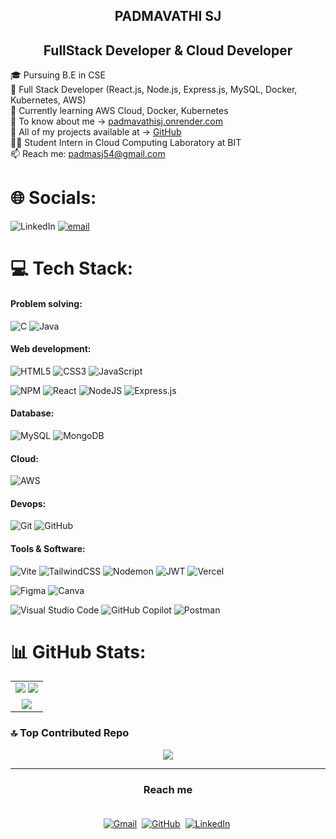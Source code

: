 <div>

  <!-- Brief Intro with Icons -->
   <h2 align="center">
    <strong>PADMAVATHI SJ</strong>
  </h2>
  <h2 align="center">
    <strong>FullStack Developer & Cloud Developer</strong>
  </h2>
<p>
    🎓 Pursuing B.E in CSE <br>
    🚀 Full Stack Developer (React.js, Node.js, Express.js, MySQL, Docker, Kubernetes, AWS) <br>
    🌱 Currently learning AWS Cloud, Docker, Kubernetes<br>
    🔗 To know about me -> <a href="https://padmavathisj.onrender.com/" target="_blank">padmavathisj.onrender.com</a> <br>
    🔗 All of my projects available at -> <a href="https://github.com/Padmavathi-SJ" target="_blank">GitHub</a> <br>
    👨‍💻 Student Intern in Cloud Computing Laboratory at BIT <br>
    📫 Reach me: <a href="mailto:padmasj54@gmail.com">padmasj54@gmail.com</a> <br>
</p>

# 🌐 Socials:
![LinkedIn](https://img.shields.io/badge/LinkedIn-0A66C2?style=flat&logo=linkedin&logoColor=white)
[![email](https://img.shields.io/badge/Email-D14836?logo=gmail&logoColor=white)](mailto:padmavathisj2005@gmail.com) 

# 💻 Tech Stack:
#### Problem solving:
![C](https://img.shields.io/badge/c-%2300599C.svg?style=flat&logo=c&logoColor=white) 
![Java](https://img.shields.io/badge/java-%23ED8B00.svg?style=flat&logo=openjdk&logoColor=white) 


#### Web development:
![HTML5](https://img.shields.io/badge/html5-%23E34F26.svg?style=flat&logo=html5&logoColor=white) 
![CSS3](https://img.shields.io/badge/css3-%231572B6.svg?style=flat&logo=css3&logoColor=white) 
![JavaScript](https://img.shields.io/badge/javascript-%23323330.svg?style=flat&logo=javascript&logoColor=%23F7DF1E) 


![NPM](https://img.shields.io/badge/NPM-%23CB3837.svg?style=flat&logo=npm&logoColor=white)
![React](https://img.shields.io/badge/react-%2320232a.svg?style=flat&logo=react&logoColor=%2361DAFB)
![NodeJS](https://img.shields.io/badge/node.js-6DA55F?style=flat&logo=node.js&logoColor=white)
![Express.js](https://img.shields.io/badge/express.js-%23404d59.svg?style=flat&logo=express&logoColor=%2361DAFB) 


#### Database:
![MySQL](https://img.shields.io/badge/mysql-4479A1.svg?style=flat&logo=mysql&logoColor=white) 
![MongoDB](https://img.shields.io/badge/MongoDB-%234ea94b.svg?style=flat&logo=mongodb&logoColor=white) 


#### Cloud:
![AWS](https://img.shields.io/badge/AWS-%23FF9900.svg?style=flat&logo=amazon-aws&logoColor=white)


#### Devops:
![Git](https://img.shields.io/badge/git-%23F05033.svg?style=flat&logo=git&logoColor=white) 
![GitHub](https://img.shields.io/badge/github-%23121011.svg?style=flat&logo=github&logoColor=white) 


#### Tools & Software:
![Vite](https://img.shields.io/badge/vite-%23646CFF.svg?style=flat&logo=vite&logoColor=white) 
![TailwindCSS](https://img.shields.io/badge/tailwindcss-%2338B2AC.svg?style=flat&logo=tailwind-css&logoColor=white)
![Nodemon](https://img.shields.io/badge/NODEMON-%23323330.svg?style=flat&logo=nodemon&logoColor=%BBDEAD)
![JWT](https://img.shields.io/badge/JWT-black?style=flat&logo=JSON%20web%20tokens) 
![Vercel](https://img.shields.io/badge/vercel-%23000000.svg?style=flat&logo=vercel&logoColor=white) 

![Figma](https://img.shields.io/badge/figma-%23F24E1E.svg?style=flat&logo=figma&logoColor=white) 
![Canva](https://img.shields.io/badge/Canva-%2300C4CC.svg?style=flat&logo=Canva&logoColor=white) 

![Visual Studio Code](https://img.shields.io/badge/VSCode-007ACC?style=flat&logo=visualstudiocode&logoColor=white)
![GitHub Copilot](https://img.shields.io/badge/GitHub%20Copilot-5C5C5C?style=flat&logo=githubcopilot&logoColor=white)
![Postman](https://img.shields.io/badge/Postman-FF6C37?style=flat&logo=postman&logoColor=white)



# 📊 GitHub Stats:
<table align="center">
  <tr>
    <td colspan="2" align="center">
      <img src="https://github-readme-stats.vercel.app/api?username=Padmavathi-SJ&theme=vue-dark&hide_border=true&include_all_commits=false&count_private=false" />
      <img src="https://github-readme-stats.vercel.app/api/top-langs/?username=Padmavathi-SJ&theme=vue-dark&hide_border=true&include_all_commits=false&count_private=false&layout=compact" />
    </td>
  </tr>
  <tr>
    <td colspan="2" align="center">
      <img src="https://github-readme-streak-stats.herokuapp.com/?user=Padmavathi-SJ&theme=vue-dark&hide_border=true" />
    </td>
  </tr>
</table>


### 🔝 Top Contributed Repo
<p align="center">
  <img src="https://github-contributor-stats.vercel.app/api?username=Padmavathi-SJ&limit=5&theme=vue-dark&combine_all_yearly_contributions=true" />
</p>

</div>
<hr>
<h3 align="center"><strong>Reach me</strong></h3>
<div align="center" style="padding: 20px;">
  <a href="mailto:padmasj54@gmail.com"><img src="https://skillicons.dev/icons?i=gmail&theme=light" alt="Gmail" /></a>&nbsp;
  <a href="https://github.com/Padmavathi-SJ"><img src="https://skillicons.dev/icons?i=github&theme=light" alt="GitHub" /></a>&nbsp;
  <a href="https://www.linkedin.com/in/padmavathisj/"><img src="https://skillicons.dev/icons?i=linkedin&theme=light" alt="LinkedIn" /></a>&nbsp;
</div>
